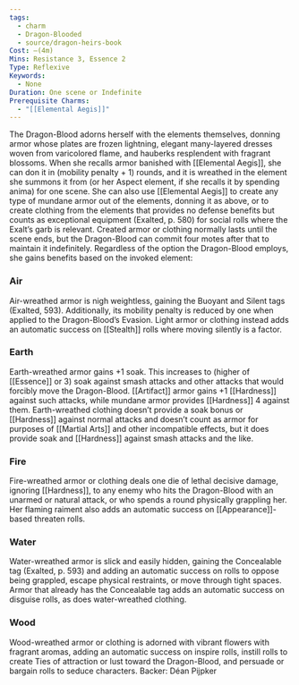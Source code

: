 ```yaml
---
tags:
  - charm
  - Dragon-Blooded
  - source/dragon-heirs-book
Cost: —(4m)
Mins: Resistance 3, Essence 2
Type: Reflexive
Keywords:
  - None
Duration: One scene or Indefinite
Prerequisite Charms:
  - "[[Elemental Aegis]]"
---
```

The Dragon-Blood adorns herself with the elements themselves, donning armor whose plates are frozen lightning, elegant many-layered dresses woven from varicolored flame, and hauberks resplendent with fragrant blossoms. When she recalls armor banished with [[Elemental Aegis]], she can don it in (mobility penalty + 1) rounds, and it is wreathed in the element she summons it from (or her Aspect element, if she recalls it by spending anima) for one scene.
She can also use [[Elemental Aegis]] to create any type of mundane armor out of the elements, donning it as above, or to create clothing from the elements that provides no defense benefits but counts as exceptional equipment (Exalted, p. 580) for social rolls where the Exalt’s garb is relevant. Created armor or clothing normally lasts until the scene ends, but the Dragon-Blood can commit four motes after that to maintain it indefinitely.
Regardless of the option the Dragon-Blood employs, she gains benefits based on the invoked element: 
### Air
Air-wreathed armor is nigh weightless, gaining the Buoyant and Silent tags (Exalted, 593). Additionally, its mobility penalty is reduced by one when applied to the Dragon-Blood’s Evasion. Light armor or clothing instead adds an automatic success on [[Stealth]] rolls where moving silently is a factor.

### Earth
Earth-wreathed armor gains +1 soak. This increases to (higher of [[Essence]] or 3) soak against smash attacks and other attacks that would forcibly move the Dragon-Blood. [[Artifact]] armor gains +1 [[Hardness]] against such attacks, while mundane armor provides [[Hardness]] 4 against them. Earth-wreathed clothing doesn’t provide a soak bonus or [[Hardness]] against normal attacks and doesn’t count as armor for purposes of [[Martial Arts]] and other incompatible effects, but it does provide soak and [[Hardness]] against smash attacks and the like.

### Fire
Fire-wreathed armor or clothing deals one die of lethal decisive damage, ignoring [[Hardness]], to any enemy who hits the Dragon-Blood with an unarmed or natural attack, or who spends a round physically grappling her. Her flaming raiment also adds an automatic success on [[Appearance]]-based threaten rolls.

### Water
Water-wreathed armor is slick and easily hidden, gaining the Concealable tag (Exalted, p. 593) and adding an automatic success on rolls to oppose being grappled, escape physical restraints, or move through tight spaces. Armor that already has the Concealable tag adds an automatic success on disguise rolls, as does water-wreathed clothing.

### Wood
Wood-wreathed armor or clothing is adorned with vibrant flowers with fragrant aromas, adding an automatic success on inspire rolls, instill rolls to create Ties of attraction or lust toward the Dragon-Blood, and persuade or bargain rolls to seduce characters.
Backer: Déan Pijpker